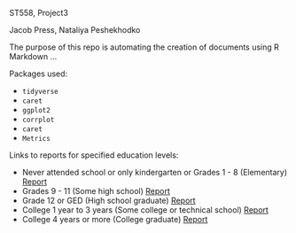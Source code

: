 ST558, Project3

Jacob Press, Nataliya Peshekhodko


The purpose of this repo is automating the creation of documents using R Markdown ...


Packages used:

  - `tidyverse` 
  - `caret`
  - `ggplot2`
  - `corrplot`
  - `caret`
  - `Metrics`


Links to reports for specified education levels:

  - Never attended school or only kindergarten or Grades 1 - 8 (Elementary) [Report](https://github.com/npeshekncsu/st558-project-3/blob/master/Education_level_12_report.md)
  - Grades 9 - 11 (Some high school) [Report](https://github.com/npeshekncsu/st558-project-3/blob/master/Education_level_3_report.md)
  - Grade 12 or GED (High school graduate) [Report](https://github.com/npeshekncsu/st558-project-3/blob/master/Education_level_4_report.html)
  - College 1 year to 3 years (Some college or technical school) [Report](https://github.com/npeshekncsu/st558-project-3/blob/master/Education_level_5_report.md)
  - College 4 years or more (College graduate) [Report](https://github.com/npeshekncsu/st558-project-3/blob/master/Education_level_6_report.md)